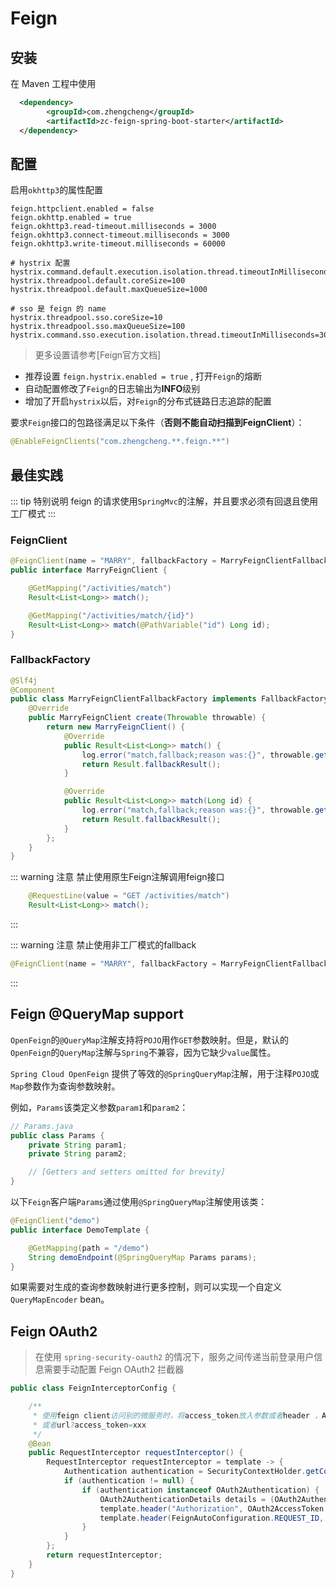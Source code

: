 # Feign

## 安装

在 Maven 工程中使用

```xml
  <dependency>
        <groupId>com.zhengcheng</groupId>
        <artifactId>zc-feign-spring-boot-starter</artifactId>
  </dependency>
```

## 配置

启用`okhttp3`的属性配置
```properties
feign.httpclient.enabled = false
feign.okhttp.enabled = true
feign.okhttp3.read-timeout.milliseconds = 3000
feign.okhttp3.connect-timeout.milliseconds = 3000
feign.okhttp3.write-timeout.milliseconds = 60000

# hystrix 配置
hystrix.command.default.execution.isolation.thread.timeoutInMilliseconds=10000
hystrix.threadpool.default.coreSize=100
hystrix.threadpool.default.maxQueueSize=1000

# sso 是 feign 的 name
hystrix.threadpool.sso.coreSize=10
hystrix.threadpool.sso.maxQueueSize=100
hystrix.command.sso.execution.isolation.thread.timeoutInMilliseconds=3000
```

> 更多设置请参考[Feign官方文档]

- 推荐设置 `feign.hystrix.enabled = true` , 打开`Feign`的熔断
- 自动配置修改了`Feign`的日志输出为**INFO**级别
- 增加了开启`hystrix`以后，对`Feign`的分布式链路日志追踪的配置

要求`Feign`接口的包路径满足以下条件（**否则不能自动扫描到FeignClient**）：
```java
@EnableFeignClients("com.zhengcheng.**.feign.**")
```

## 最佳实践

::: tip 特别说明
 feign 的请求使用`SpringMvc`的注解，并且要求必须有回退且使用工厂模式
:::

### FeignClient

```java
@FeignClient(name = "MARRY", fallbackFactory = MarryFeignClientFallbackFactory.class)
public interface MarryFeignClient {

    @GetMapping("/activities/match")
    Result<List<Long>> match();

    @GetMapping("/activities/match/{id}")
    Result<List<Long>> match(@PathVariable("id") Long id);
}
```

### FallbackFactory

```java
@Slf4j
@Component
public class MarryFeignClientFallbackFactory implements FallbackFactory<MarryFeignClient> {
    @Override
    public MarryFeignClient create(Throwable throwable) {
        return new MarryFeignClient() {
            @Override
            public Result<List<Long>> match() {
                log.error("match,fallback;reason was:{}", throwable.getMessage(), throwable);
                return Result.fallbackResult();
            }

            @Override
            public Result<List<Long>> match(Long id) {
                log.error("match,fallback;reason was:{}", throwable.getMessage(), throwable);
                return Result.fallbackResult();
            }
        };
    }
}
```

::: warning 注意
禁止使用原生Feign注解调用feign接口
```java
    @RequestLine(value = "GET /activities/match")
    Result<List<Long>> match();
```
:::

::: warning 注意
禁止使用非工厂模式的fallback
```java
@FeignClient(name = "MARRY", fallbackFactory = MarryFeignClientFallback.class)
```
:::

## Feign @QueryMap support

`OpenFeign`的`@QueryMap`注解支持将`POJO`用作`GET`参数映射。但是，默认的`OpenFeign`的`QueryMap`注解与`Spring`不兼容，因为它缺少`value`属性。

`Spring Cloud OpenFeign` 提供了等效的`@SpringQueryMap`注解，用于注释`POJO`或`Map`参数作为查询参数映射。

例如，`Params`该类定义参数`param1`和p`aram2`：
```java
// Params.java
public class Params {
    private String param1;
    private String param2;

    // [Getters and setters omitted for brevity]
}
```
以下`Feign`客户端`Params`通过使用`@SpringQueryMap`注解使用该类：
```java
@FeignClient("demo")
public interface DemoTemplate {

    @GetMapping(path = "/demo")
    String demoEndpoint(@SpringQueryMap Params params);
}
```

如果需要对生成的查询参数映射进行更多控制，则可以实现一个自定义`QueryMapEncoder` bean。


## Feign OAuth2

> 在使用 `spring-security-oauth2` 的情况下，服务之间传递当前登录用户信息需要手动配置 Feign OAuth2 拦截器

```java
public class FeignInterceptorConfig {

    /**
     * 使用feign client访问别的微服务时，将access_token放入参数或者header ，Authorization:Bearer xxx
     * 或者url?access_token=xxx
     */
    @Bean
    public RequestInterceptor requestInterceptor() {
        RequestInterceptor requestInterceptor = template -> {
            Authentication authentication = SecurityContextHolder.getContext().getAuthentication();
            if (authentication != null) {
                if (authentication instanceof OAuth2Authentication) {
                    OAuth2AuthenticationDetails details = (OAuth2AuthenticationDetails) authentication.getDetails();
                    template.header("Authorization", OAuth2AccessToken.BEARER_TYPE + " " + details.getTokenValue());
                    template.header(FeignAutoConfiguration.REQUEST_ID, IdUtil.fastSimpleUUID());
                }
            }
        };
        return requestInterceptor;
    }
}
```


